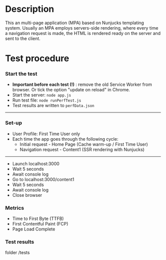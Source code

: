 # Description
This an multi-page application (MPA) based on Nunjucks templating system. Usually an MPA employs servers-side rendering, where every time a navigation request is made, the HTML is rendered ready on the server and sent to the client.

# Test procedure
### Start the test
- __Important before each test (!)__ : remove the old Service Worker from browser. Or tick the option "update on reload" in Chrome. 
- Start the server: `node app.js`
- Run test file: `node runPerfTest.js`
- Test results are written to `perfData.json`
---------------------------------------
### Set-up
- User Profile: First Time User only
- Each time the app goes through the following cycle:
    - Initial request - Home Page (Cache warm-up / First Time User)
    - Navigation request - Content1 (SSR rendering with Nunjucks)
---------------------------------------
- Launch localhost:3000
- Wait 5 seconds
- Await console log
- Go to localhost:3000/content1
- Wait 5 seconds
- Await console log
- Close browser
 
### Metrics
- Time to First Byte (TTFB)
- First Contentful Paint (FCP)
- Page Load Complete 


### Test results
folder /tests
